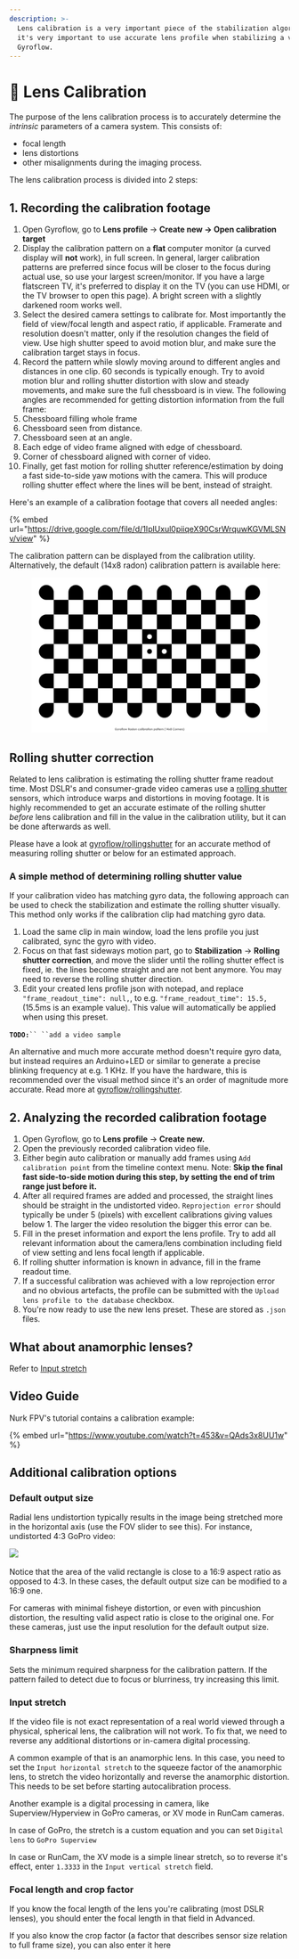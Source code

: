 ```yaml
---
description: >-
  Lens calibration is a very important piece of the stabilization algorithm and
  it's very important to use accurate lens profile when stabilizing a video in
  Gyroflow.
---
```


# 🏁 Lens Calibration

The purpose of the lens calibration process is to accurately determine the _intrinsic_ parameters of a camera system. This consists of:

* focal length
* lens distortions
* other misalignments during the imaging process.

The lens calibration process is divided into 2 steps:

## 1. Recording the calibration footage

1. Open Gyroflow, go to **Lens profile** -> **Create new -> Open calibration target**
2. Display the calibration pattern on a **flat** computer monitor (a curved display will **not** work), in full screen. In general, larger calibration patterns are preferred since focus will be closer to the focus during actual use, so use your largest screen/monitor. If you have a large flatscreen TV, it's preferred to display it on the TV (you can use HDMI, or the TV browser to open this page). A bright screen with a slightly darkened room works well.
3. Select the desired camera settings to calibrate for. Most importantly the field of view/focal length and aspect ratio, if applicable. Framerate and resolution doesn't matter, only if the resolution changes the field of view. Use high shutter speed to avoid motion blur, and make sure the calibration target stays in focus.
4. Record the pattern while slowly moving around to different angles and distances in one clip. 60 seconds is typically enough. Try to avoid motion blur and rolling shutter distortion with slow and steady movements, and make sure the full chessboard is in view. The following angles are recommended for getting distortion information from the full frame:
5. Chessboard filling whole frame
6. Chessboard seen from distance.
7. Chessboard seen at an angle.
8. Each edge of video frame aligned with edge of chessboard.
9. Corner of chessboard aligned with corner of video.
10. Finally, get fast motion for rolling shutter reference/estimation by doing a fast side-to-side yaw motions with the camera. This will produce rolling shutter effect where the lines will be bent, instead of straight.

Here's an example of a calibration footage that covers all needed angles:

{% embed url="https://drive.google.com/file/d/1IplUxul0piiqeX90CsrWrquwKGVMLSNv/view" %}

The calibration pattern can be displayed from the calibration utility. Alternatively, the default (14x8 radon) calibration pattern is available here:

<figure><img src="../.gitbook/assets/calibration_pattern_radon_14x8.png" alt=""><figcaption></figcaption></figure>

## Rolling shutter correction

Related to lens calibration is estimating the rolling shutter frame readout time. Most DSLR's and consumer-grade video cameras use a [rolling shutter](https://en.wikipedia.org/wiki/Rolling\_shutter) sensors, which introduce warps and distortions in moving footage. It is highly recommended to get an accurate estimate of the rolling shutter _before_ lens calibration and fill in the value in the calibration utility, but it can be done afterwards as well.

Please have a look at [gyroflow/rollingshutter](https://github.com/gyroflow/rollingshutter) for an accurate method of measuring rolling shutter or below for an estimated approach.

### A simple method of determining rolling shutter value

If your calibration video has matching gyro data, the following approach can be used to check the stabilization and estimate the rolling shutter visually. This method only works if the calibration clip had matching gyro data.

1. Load the same clip in main window, load the lens profile you just calibrated, sync the gyro with video.
2. Focus on that fast sideways motion part, go to **Stabilization** -> **Rolling shutter correction**, and move the slider until the rolling shutter effect is fixed, ie. the lines become straight and are not bent anymore. You may need to reverse the rolling shutter direction.
3. Edit your created lens profile json with notepad, and replace `"frame_readout_time": null,`, to e.g. `"frame_readout_time": 15.5,` (15.5ms is an example value). This value will automatically be applied when using this preset.

**`TODO:`**` `` ``add a video sample `

An alternative and much more accurate method doesn't require gyro data, but instead requires an Arduino+LED or similar to generate a precise blinking frequency at e.g. 1 KHz. If you have the hardware, this is recommended over the visual method since it's an order of magnitude more accurate. Read more at [gyroflow/rollingshutter](https://github.com/gyroflow/rollingshutter).

## 2. Analyzing the recorded calibration footage

1. Open Gyroflow, go to **Lens profile** -> **Create new.**
2. Open the previously recorded calibration video file.
3. Either begin auto calibration or manually add frames using `Add calibration point` from the timeline context menu. Note: **Skip the final fast side-to-side motion during this step, by setting the end of trim range just before it.**
4. After all required frames are added and processed, the straight lines should be straight in the undistorted video. `Reprojection error` should typically be under 5 (pixels) with excellent calibrations giving values below 1. The larger the video resolution the bigger this error can be.
5. Fill in the preset information and export the lens profile. Try to add all relevant information about the camera/lens combination including field of view setting and lens focal length if applicable.
6. If rolling shutter information is known in advance, fill in the frame readout time.
7. If a successful calibration was achieved with a low reprojection error and no obvious artefacts, the profile can be submitted with the `Upload lens profile to the database` checkbox.
8. You're now ready to use the new lens preset. These are stored as `.json` files.

## What about anamorphic lenses? <a href="#video-guide" id="video-guide"></a>

Refer to [Input stretch](lens-calibration.md#input-stretch)

## Video Guide <a href="#video-guide" id="video-guide"></a>

Nurk FPV's tutorial contains a calibration example:

{% embed url="https://www.youtube.com/watch?t=453&v=QAds3x8UU1w" %}

## Additional calibration options <a href="#additional-calibration-options" id="additional-calibration-options"></a>

### Default output size <a href="#default-output-size" id="default-output-size"></a>

Radial lens undistortion typically results in the image being stretched more in the horizontal axis (use the FOV slider to see this). For instance, undistorted 4:3 GoPro video:

![](../.gitbook/assets/43\_aspect\_after\_destretching.png)

Notice that the area of the valid rectangle is close to a 16:9 aspect ratio as opposed to 4:3. In these cases, the default output size can be modified to a 16:9 one.

For cameras with minimal fisheye distortion, or even with pincushion distortion, the resulting valid aspect ratio is close to the original one. For these cameras, just use the input resolution for the default output size.

### Sharpness limit <a href="#sharpness-limit" id="sharpness-limit"></a>

Sets the minimum required sharpness for the calibration pattern. If the pattern failed to detect due to focus or blurriness, try increasing this limit.

### Input stretch

If the video file is not exact representation of a real world viewed through a physical, spherical lens, the calibration will not work. To fix that, we need to reverse any additional distortions or in-camera digital processing.

A common example of that is an anamorphic lens. In this case, you need to set the `Input horizontal stretch` to the squeeze factor of the anamorphic lens, to stretch the video horizontally and reverse the anamorphic distortion. This needs to be set before starting autocalibration process.

Another example is a digital processing in camera, like Superview/Hyperview in GoPro cameras, or XV mode in RunCam cameras.

In case of GoPro, the stretch is a custom equation and you can set `Digital lens` to `GoPro Superview`

In case or RunCam, the XV mode is a simple linear stretch, so to reverse it's effect, enter `1.3333` in the `Input vertical stretch` field.

### Focal length and crop factor

If you know the focal length of the lens you're calibrating (most DSLR lenses), you should enter the focal length in that field in Advanced.

If you also know the crop factor (a factor that describes sensor size relation to full frame size), you can also enter it here
